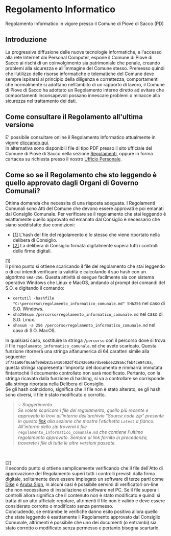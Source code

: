 # Regolamento Informatico
Regolamento Informatico in vigore presso il Comune di Piove di Sacco (PD)

## Introduzione
La progressiva diffusione delle nuove tecnologie informatiche, e l'accesso alla rete Internet dai Personal Computer, espone il Comune di Piove di Sacco ai rischi di un coinvolgimento sia patrimoniale che penale, creando problemi alla sicurezza e all’immagine del Comune stesso.
Premesso quindi che l’utilizzo delle risorse informatiche e telematiche del Comune deve sempre ispirarsi al principio della diligenza e correttezza, comportamenti che normalmente si adottano nell’ambito di un rapporto di lavoro, il Comune di Piove di Sacco ha adottato un Regolamento interno diretto ad evitare che comportamenti inconsapevoli possano innescare problemi o minacce alla sicurezza nel trattamento dei dati.

## Come consultare il Regolamento all'ultima versione
E' possibile consultare online il Regolamento Informatico attualmente in vigore [cliccando qui](regolamento_informatico_comunale.md).  
In alternativa sono disponibili file di tipo PDF presso il sito ufficiale del Comune di Piove di Sacco nella sezione [Regolamenti](https://piovedisacco.trasparenza-valutazione-merito.it/web/trasparenza/dettaglio-trasparenza?p_p_id=jcitygovmenutrasversaleleftcolumn_WAR_jcitygovalbiportlet&p_p_lifecycle=0&p_p_state=normal&p_p_mode=view&p_p_col_id=column-2&p_p_col_count=1&_jcitygovmenutrasversaleleftcolumn_WAR_jcitygovalbiportlet_current-page-parent=12501&_jcitygovmenutrasversaleleftcolumn_WAR_jcitygovalbiportlet_current-page=12503), oppure in forma cartacea su richiesta presso il nostro [Ufficio Personale](https://www.comune.piovedisacco.pd.it/it/organizational_unit/10356).  

## Come so se il Regolamento che sto leggendo è quello approvato dagli Organi di Governo Comunali?
Ottima domanda che necessita di una risposta adeguata.
I Regolamenti Comunali sono Atti del Comune che devono essere approvati e poi emanati dal Consiglio Comunale. Per verificare se il regolamento che stai leggendo è esattamente quello approvato ed emanato dal Consiglio è necessario che siano soddisfatte due condizioni:  
- [\[1\]](#1) L'hash del file del regolamento è lo stesso che viene riportato nella delibera di Consiglio.
- [\[2\]](#2) La delibera di Consiglio firmata digitalmente supera tutti i controlli delle firme digitali.
  
\[1\] <a name="1"></a>  
Il primo punto si ottiene scaricando il file del regolamento che stai leggendo o di cui intendi verificare la validità e calcolando il suo hash con un algoritmo `SHA-256`. Questa attività si esegue facilmente sia con sistema operativo Windows che Linux e MacOS, andando al prompt dei comandi del S.O. e digitando il comando:
- `certutil -hashfile "C:\percorso\regolamento_informatico_comunale.md" SHA256` nel caso di S.O. Windows.
- `sha256sum /percorso/regolamento_informatico_comunale.md` nel caso di S.O. Linux.
- `shasum -a 256 /percorso/regolamento_informatico_comunale.md` nel caso di S.O. MacOS.

In qualsiasi caso, sostituire la stringa `/percorso` con il percorso dove si trova il file `regolamento_informatico_comunale.md` che avete scaricato. 
Questa funzione ritornerà una stringa alfanumerica di 64 caratteri simile alla seguente: `3f7a1a06f86a6f90eb835a410b02df4b242669a7d5e6bde228a6cf6b4ce84c8a`, questa stringa rappresenta l'impronta del documento e rimmarrà immutata fintantoché il documento controllato non sarà modificato. Pertanto, con la stringa ricavata dalla funzione di hashing, si va a controllare se  corrisponde alla stringa riportata nella Delibera di Consiglio.  
Se gli hash coincidono, significa che il file non è stato alterato, se gli hash sono diversi, il file è stato modificato o corrotto.  
> 💡 _Suggerimento<br>
> Se volete scaricare i file del regolamento, quello più recente e approvato lo trovi all'interno dell'archivio "Source code.zip" presente in questo [link](https://github.com/Matteo-PioveDiSacco/Regolamento_Informatico/releases) alla sezione che mostra l'etichetta_ `Latest` _a fianco. All'interno dello zip troverai il file_ `regolamento_informatico_comunale.md` _che contiene l'ultimo regolamento approvato. Sempre al link fornito in precedenza, troverete i file di tutte le altre versioni passate._

<br> 

\[2\] <a name="2"></a>  
Il secondo punto si ottiene semplicemente verificando che il file dell'Atto di approvazione del Regolamento superi tutti i controlli previsti dalla firma digitale, solitamente deve essere impiegato un software di terze parti come [Dike](https://www.firma.infocert.it/) o [Aruba Sign](https://www.pec.it/firma-digitale.aspx), in alcuni casi è possibile servirsi di verificatori on-line che non necessitano di installazione di software nel PC. Se il file supera i controlli allora significa che il contenuto non è stato modificato e quindi si tratta di un atto ufficiale regolare, altrimenti il file non è valido e deve essere considerato corrotto o modificato senza permesso.  
Concludendo, se entrambe le verifiche danno esito positivo allora quello che state leggendo è esattamente il Regolamento approvato dal Consiglio Comunale, altrimenti è possibile che uno dei documenti (o entrambi) sia stato corrotto o modificato senza permesso e pertanto bisogna scartarlo.

